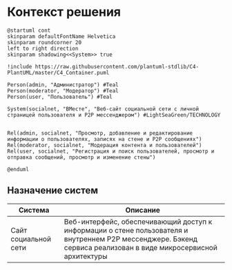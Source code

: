 # Контекст решения
<!-- Окружение системы (роли, участники, внешние системы) и связи системы с ним. Диаграмма контекста C4 и текстовое описание. 
-->
```plantuml
@startuml cont
skinparam defaultFontName Helvetica
skinparam roundcorner 20
left to right direction
skinparam shadowing<<System>> true

!include https://raw.githubusercontent.com/plantuml-stdlib/C4-PlantUML/master/C4_Container.puml

Person(admin, "Администратор") #Teal
Person(moderator, "Модератор") #Teal
Person(user, "Пользователь") #Teal

System(socialnet, "ВМесте", "Веб-сайт социальной сети с личной страницей пользователя и P2P мессенджером") #LightSeaGreen/TECHNOLOGY


Rel(admin, socialnet, "Просмотр, добавление и редактирование информации о пользователях, записях на стене и P2P сообщениях")
Rel(moderator, socialnet, "Модерация контента и пользователей")
Rel(user, socialnet, "Регистрация и поиск пользователей, просмотр и отправка сообщений, просмотр и изменение стены")

@enduml
```
## Назначение систем
|Система| Описание|
|-------|---------|
| Сайт социальной сети | Веб-интерфейс, обеспечивающий доступ к информации о стене пользователя и внутреннем Р2Р мессенджере. Бэкенд сервиса реализован в виде микросервисной архитектуры |
